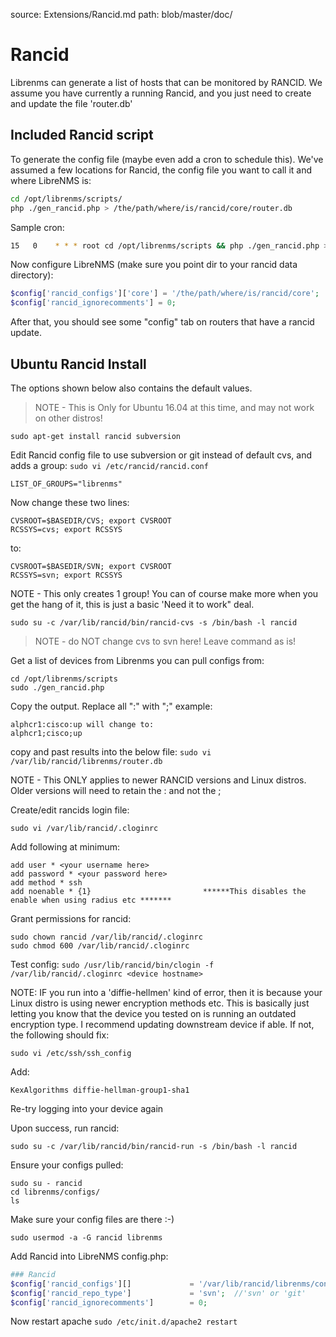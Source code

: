 source: Extensions/Rancid.md
path: blob/master/doc/

# Rancid

Librenms can generate a list of hosts that can be monitored by
RANCID. We assume you have currently a running Rancid, and you just
need to create and update the file 'router.db'

## Included Rancid script

To generate the config file (maybe even add a cron to schedule
this). We've assumed a few locations for Rancid, the config file you
want to call it and where LibreNMS is:

```bash
cd /opt/librenms/scripts/
php ./gen_rancid.php > /the/path/where/is/rancid/core/router.db
```

Sample cron:

```bash
15   0    * * * root cd /opt/librenms/scripts && php ./gen_rancid.php > /the/path/where/is/rancid/core/router.db
```

Now configure LibreNMS (make sure you point dir to your rancid data directory):

```php
$config['rancid_configs']['core'] = '/the/path/where/is/rancid/core';
$config['rancid_ignorecomments'] = 0;
```

After that, you should see some "config" tab on routers that have a rancid update.

## Ubuntu Rancid Install

The options shown below also contains the default values.

> NOTE - This is Only for Ubuntu 16.04 at this time, and may not work on other distros!

`sudo apt-get install rancid subversion`

Edit Rancid config file to use subversion or git instead of default
cvs, and adds a group:
`sudo vi /etc/rancid/rancid.conf`

`LIST_OF_GROUPS="librenms"`

Now change these two lines:

```
CVSROOT=$BASEDIR/CVS; export CVSROOT
RCSSYS=cvs; export RCSSYS
```

to:

```
CVSROOT=$BASEDIR/SVN; export CVSROOT
RCSSYS=svn; export RCSSYS
```

NOTE - This only creates 1 group! You can of course make more when you
get the hang of it, this is just a basic 'Need it to work" deal.

`sudo su -c /var/lib/rancid/bin/rancid-cvs -s /bin/bash -l rancid`
> NOTE - do NOT change cvs to svn here! Leave command as is!

Get a list of devices from Librenms you can pull configs from:

```
cd /opt/librenms/scripts
sudo ./gen_rancid.php
```

Copy the output. Replace all ":" with ";" example:

```
alphcr1:cisco:up will change to:
alphcr1;cisco;up
```

copy and past results into the below file:
`sudo vi /var/lib/rancid/librenms/router.db`

NOTE - This ONLY applies to newer RANCID versions and Linux
distros. Older versions will need to retain the : and not the ;

Create/edit rancids login file:

`sudo vi /var/lib/rancid/.cloginrc`

Add following at minimum:

```
add user * <your username here>
add password * <your password here>
add method * ssh
add noenable * {1}                         ******This disables the enable when using radius etc *******
```

Grant permissions for rancid:

```
sudo chown rancid /var/lib/rancid/.cloginrc
sudo chmod 600 /var/lib/rancid/.cloginrc
```

Test config:
`sudo /usr/lib/rancid/bin/clogin -f /var/lib/rancid/.cloginrc <device hostname>`

NOTE: IF you run into a 'diffie-hellmen' kind of error, then it is
because your Linux distro is using newer encryption methods
etc. This is basically just letting you know that the device you
tested on is running an outdated encryption type. I recommend updating
downstream device if able.  If not, the following should fix:

`sudo vi /etc/ssh/ssh_config`

Add:

`KexAlgorithms diffie-hellman-group1-sha1`

Re-try logging into your device again

Upon success, run rancid:

`sudo su -c /var/lib/rancid/bin/rancid-run -s /bin/bash -l rancid`

Ensure your configs pulled:

```
sudo su - rancid
cd librenms/configs/
ls
```

Make sure your config files are there :-)

```
sudo usermod -a -G rancid librenms
```

Add Rancid into LibreNMS config.php:

```php
### Rancid
$config['rancid_configs'][]             = '/var/lib/rancid/librenms/configs/';
$config['rancid_repo_type']             = 'svn';  //'svn' or 'git'
$config['rancid_ignorecomments']        = 0;
```

Now restart apache
`sudo /etc/init.d/apache2 restart`
